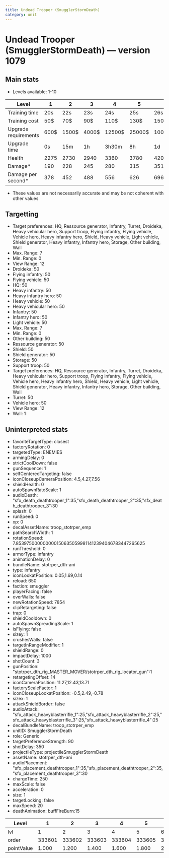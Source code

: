 ```yaml
---
title: Undead Trooper (SmugglerStormDeath)
category: unit
---
```


# Undead Trooper (SmugglerStormDeath) — version 1079

## Main stats

  * Levels available: 1-10

|Level               |1   |2    |3    |4     |5     |6      |7      |8      |9       |10      |
|--------------------|----|-----|-----|------|------|-------|-------|-------|--------|--------|
|Training time       |20s |22s  |23s  |24s   |25s   |26s    |27s    |28s    |29s     |30s     |
|Training cost       |50$ |70$  |90$  |110$  |130$  |150$   |170$   |190$   |210$    |230$    |
|Upgrade requirements|600$|1500$|4000$|12500$|25000$|100000$|160000$|320000$|1000000$|1750000$|
|Upgrade time        |0s  |15m  |1h   |3h30m |8h    |1d     |2d     |3d12h  |5d      |1w1d    |
|Health              |2275|2730 |2940 |3360  |3780  |4200   |4620   |5040   |5460    |6300    |
|Damage*             |190 |228  |245  |280   |315   |351    |386    |421    |456     |526     |
|Damage per second*  |378 |452  |488  |556   |626   |696    |765    |835    |905     |1044    |

* These values are not necessarily accurate and may be not coherent with other values

## Targetting

  * Target preferences: HQ, Ressource generator, Infantry, Turret, Droideka, Heavy vehicular hero, Support troop, Flying infantry, Flying vehicle, Vehicle hero, Heavy infantry hero, Shield, Heavy vehicle, Light vehicle, Shield generator, Heavy infantry, Infantry hero, Storage, Other building, Wall
  * Max. Range: 7
  * Min. Range: 0
  * View Range: 12
  * Droideka: 50
  * Flying infantry: 50
  * Flying vehicle: 50
  * HQ: 50
  * Heavy infantry: 50
  * Heavy infantry hero: 50
  * Heavy vehicle: 50
  * Heavy vehicular hero: 50
  * Infantry: 50
  * Infantry hero: 50
  * Light vehicle: 50
  * Max. Range: 7
  * Min. Range: 0
  * Other building: 50
  * Ressource generator: 50
  * Shield: 50
  * Shield generator: 50
  * Storage: 50
  * Support troop: 50
  * Target preferences: HQ, Ressource generator, Infantry, Turret, Droideka, Heavy vehicular hero, Support troop, Flying infantry, Flying vehicle, Vehicle hero, Heavy infantry hero, Shield, Heavy vehicle, Light vehicle, Shield generator, Heavy infantry, Infantry hero, Storage, Other building, Wall
  * Turret: 50
  * Vehicle hero: 50
  * View Range: 12
  * Wall: 1

## Uninterpreted stats

  * favoriteTargetType: closest
  * factoryRotation: 0
  * targetedType: ENEMIES
  * armingDelay: 0
  * strictCoolDown: false
  * gunSequence: 1
  * selfCenteredTargeting: false
  * iconCloseupCameraPosition: 4.5,4.27,7.56
  * shieldHealth: 0
  * autoSpawnRateScale: 1
  * audioDeath: "sfx_death_deathtrooper_1":35,"sfx_death_deathtrooper_2":35,"sfx_death_deathtrooper_3":30
  * splash: 0
  * runSpeed: 0
  * xp: 0
  * decalAssetName: troop_stotrper_emp
  * pathSearchWidth: 1
  * rotationSpeed: 7.8539750000000001506350599811412394046783447265625
  * runThreshold: 0
  * armorType: infantry
  * animationDelay: 0
  * bundleName: stotrper_dth-ani
  * type: infantry
  * iconLookatPosition: 0.05,1.69,0.14
  * reload: 650
  * faction: smuggler
  * playerFacing: false
  * overWalls: false
  * newRotationSpeed: 7854
  * clipRetargeting: false
  * trap: 0
  * shieldCooldown: 0
  * autoSpawnSpreadingScale: 1
  * isFlying: false
  * sizey: 1
  * crushesWalls: false
  * targetInRangeModifier: 1
  * shieldRange: 0
  * impactDelay: 1000
  * shotCount: 3
  * gunPosition: "stotrper_dth_rig_MASTER_MOVER/stotrper_dth_rig_locator_gun":1
  * retargetingOffset: 14
  * iconCameraPosition: 11.27,12.43,13.71
  * factoryScaleFactor: 1
  * iconCloseupLookatPosition: -0.5,2.49,-0.78
  * sizex: 1
  * attackShieldBorder: false
  * audioAttack: "sfx_attack_heavyblasterrifle_1":25,"sfx_attack_heavyblasterrifle_2":25,"sfx_attack_heavyblasterrifle_3":25,"sfx_attack_heavyblasterrifle_4":25
  * decalBundleName: troop_stotrper_emp
  * unitID: SmugglerStormDeath
  * role: Generic
  * targetPreferenceStrength: 90
  * shotDelay: 350
  * projectileType: projectileSmugglerStormDeath
  * assetName: stotrper_dth-ani
  * audioPlacement: "sfx_placement_deathtrooper_1":35,"sfx_placement_deathtrooper_2":35,"sfx_placement_deathtrooper_3":30
  * chargeTime: 250
  * maxScale: false
  * acceleration: 0
  * size: 1
  * targetLocking: false
  * maxSpeed: 20
  * deathAnimation: buffFireBurn:15

|Level     |1     |2     |3     |4     |5     |6     |7     |8     |9     |10    |
|----------|------|------|------|------|------|------|------|------|------|------|
|lvl       |1     |2     |3     |4     |5     |6     |7     |8     |9     |10    |
|order     |333601|333602|333603|333604|333605|333606|333607|333608|333609|333610|
|pointValue|1.000 |1.200 |1.400 |1.600 |1.800 |2.000 |2.200 |2.400 |2.600 |3.000 |

